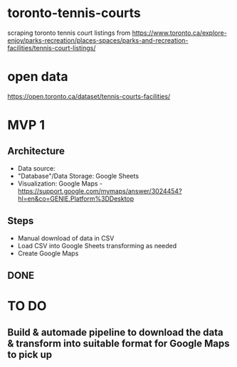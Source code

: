 # toronto-tennis-courts
scraping toronto tennis court listings from https://www.toronto.ca/explore-enjoy/parks-recreation/places-spaces/parks-and-recreation-facilities/tennis-court-listings/

# open data
https://open.toronto.ca/dataset/tennis-courts-facilities/

# MVP 1
## Architecture
- Data source: 
- "Database"/Data Storage: Google Sheets
- Visualization: Google Maps - https://support.google.com/mymaps/answer/3024454?hl=en&co=GENIE.Platform%3DDesktop

## Steps
- Manual download of data in CSV
- Load CSV into Google Sheets transforming as needed
- Create Google Maps

## DONE

# TO DO
## Build & automade pipeline to download the data & transform into suitable format for Google Maps to pick up
